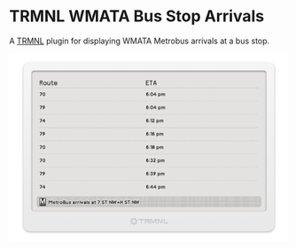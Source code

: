 # TRMNL WMATA Bus Stop Arrivals
A [TRMNL](https://usetrmnl.com) plugin for displaying WMATA Metrobus arrivals at a bus stop.

![A TRMNL display showing this plugin featuring many buses and arrival times](docs/buncha-buses.png)

